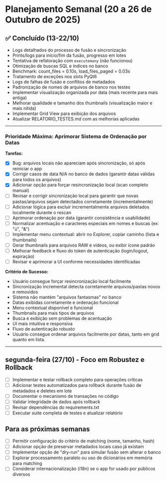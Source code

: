 # Planejamento Semanal (20 a 26 de Outubro de 2025)


## ✅ Concluído (13-22/10)
- Logs detalhados do processo de fusão e sincronização
- Prints/logs para início/fim da fusão, progresso em lotes
- Tentativa de refatoração com `executemany` (não funcionou)
- Otimização de buscas SQL e índices no banco
- Benchmark: count_files = 0.10s, load_files_paged = 0.03s
- Tratamento de exceções nos slots PyQt6
- Logs de falhas de fusão e conflitos de metadados
- Padronização de nomes de arquivos de banco nos testes
- Implementar visualização organizada por data (mais recente para mais antiga)
- Melhorar qualidade e tamanho dos thumbnails (visualização maior e mais nítida)
- Implementar Grid View para exibição dos arquivos
- Atualizar RELATORIO_TESTES.md com as melhorias aplicadas

---

### Prioridade Máxima: Aprimorar Sistema de Ordenação por Datas

**Tarefas:**
 - [x] Bug: arquivos locais não apareciam após sincronização, só após reiniciar o app
 - [x] Corrigir casos de data N/A no banco de dados (garantir datas válidas para todos os arquivos)
 - [x] Adicionar opção para forçar resincronização local (scan completo manual)
 - [ ] Revisar e corrigir sincronização local para garantir que novas pastas/arquivos sejam detectados corretamente (incrementalmente)
 - [ ] Adicionar lógica para excluir incrementalmente arquivos deletados localmente durante o rescan
 - [ ] Aprimorar ordenação por data (garantir consistência e usabilidade)
 - [ ] Normalizar acentuação e caracteres especiais em nomes e buscas (ex: "ú", "&")
 - [ ] Implementar menu contextual: abrir no Explorer, copiar caminho (lista e thumbnails)
 - [ ] Gerar thumbnails para arquivos RAW e vídeos, ou exibir ícone padrão
 - [ ] Melhorar feedback e fluxo do token de autenticação (login/logout, expiração)
 - [ ] Revisar e aprimorar a UI conforme necessidades identificadas

**Critério de Sucesso:**
- Usuário consegue forçar resincronização local facilmente
- Sincronização incremental detecta corretamente arquivos/pastas novos e removidos
- Sistema não mantém "arquivos fantasmas" no banco
- Datas exibidas corretamente e ordenação funcional
- Menu contextual disponível e funcional
- Thumbnails para mais tipos de arquivos
- Busca e exibição sem problemas de acentuação
- UI mais intuitiva e responsiva
- Fluxo de autenticação robusto
- Usuário consegue ordenar arquivos facilmente por datas, tanto em grid quanto em lista.

---

## segunda-feira (27/10) - Foco em Robustez e Rollback
- [ ] Implementar e testar rollback completo para operações críticas
- [ ] Adicionar testes automatizados para rollback durante fusão de metadados e deletes em lote
- [ ] Documentar o mecanismo de transações no código
- [ ] Validar integridade de dados após rollback
- [ ] Revisar dependências do requirements.txt
- [ ] Executar suite completa de testes e atualizar relatório

## Para as próximas semanas
- [ ] Permitir configuração do critério de matching (nome, tamanho, hash)
- [ ] Adicionar opção de preservar metadados locais caso já existam
- [ ] Implementar opção de "dry-run" para simular fusão sem alterar o banco
- [ ] Explorar processamento paralelo ou uso de dicionários em memória para matching
- [ ] Considerar internacionalização (i18n) se o app for usado por públicos diversos
